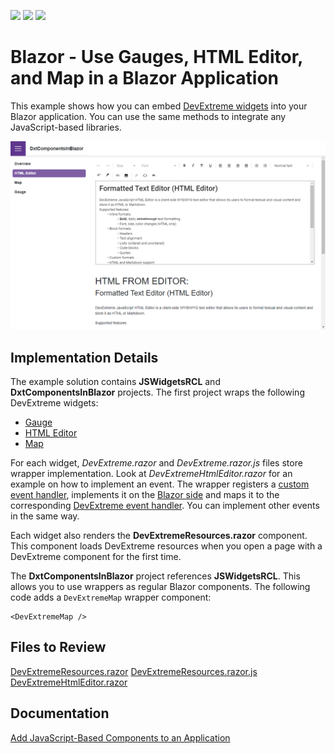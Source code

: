 <!-- default badges list -->
![](https://img.shields.io/endpoint?url=https://codecentral.devexpress.com/api/v1/VersionRange/460853146/23.1.4%2B)
[![](https://img.shields.io/badge/Open_in_DevExpress_Support_Center-FF7200?style=flat-square&logo=DevExpress&logoColor=white)](https://supportcenter.devexpress.com/ticket/details/T1069428)
[![](https://img.shields.io/badge/📖_How_to_use_DevExpress_Examples-e9f6fc?style=flat-square)](https://docs.devexpress.com/GeneralInformation/403183)
<!-- default badges end -->
# Blazor - Use Gauges, HTML Editor, and Map in a Blazor Application

This example shows how you can embed [DevExtreme widgets](https://js.devexpress.com/Demos/WidgetsGallery/) into your Blazor application. You can use the same methods to integrate any JavaScript-based libraries.

![HTML Editor in DevExpress Blazor App](htmlEditor.png)

## Implementation Details

The example solution contains **JSWidgetsRCL** and **DxtComponentsInBlazor** projects. The first project wraps the following DevExtreme widgets:

* [Gauge](https://js.devexpress.com/Demos/WidgetsGallery/Demo/Gauges/Overview/jQuery/Light/)
* [HTML Editor](https://js.devexpress.com/Demos/WidgetsGallery/Demo/HtmlEditor/Overview/jQuery/Light/)
* [Map](https://js.devexpress.com/Demos/WidgetsGallery/Demo/VectorMap/Overview/jQuery/Light/)

For each widget, _DevExtreme<WidgetName>.razor_ and _DevExtreme<WidgetName>.razor.js_ files store wrapper implementation. Look at _DevExtremeHtmlEditor.razor_ for an example on how to implement an event. The wrapper registers a [custom event handler](./CS/DxtComponentsInBlazor/JSWidgetsRCL/EventHandlers.cs), implements it on the [Blazor side](./CS/DxtComponentsInBlazor/JSWidgetsRCL/DevExtremeComponents/DevExtremeHtmlEditor.razor#L21) and maps it to the corresponding [DevExtreme event handler](./CS/DxtComponentsInBlazor/JSWidgetsRCL/DevExtremeComponents/DevExtremeHtmlEditor.razor.js#L7). You can implement other events in the same way.

Each widget also renders the **DevExtremeResources.razor** component. This component loads DevExtreme resources when you open a page with a DevExtreme component for the first time.

The **DxtComponentsInBlazor** project references **JSWidgetsRCL**. This allows you to use wrappers as regular Blazor components. The following code adds a `DevExtremeMap` wrapper component:


```Razor
<DevExtremeMap />
```

## Files to Review

[DevExtremeResources.razor](./CS/DxtComponentsInBlazor/JSWidgetsRCL/DevExtremeComponents/DevExtremeResources.razor)
[DevExtremeResources.razor.js](./CS/DxtComponentsInBlazor/JSWidgetsRCL/DevExtremeComponents/DevExtremeResources.razor.js)
[DevExtremeHtmlEditor.razor](./CS/DxtComponentsInBlazor/JSWidgetsRCL/DevExtremeComponents/DevExtremeHtmlEditor.razor)

## Documentation

[Add JavaScript-Based Components to an Application](https://docs.devexpress.com/Blazor/403578/common-concepts/add-js-components-to-application)
